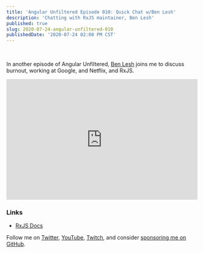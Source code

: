 ```yaml
---
title: 'Angular Unfiltered Episode 010: Quick Chat w/Ben Lesh'
description: 'Chatting with RxJS maintainer, Ben Lesh'
published: true
slug: 2020-07-24-angular-unfiltered-010
publishedDate: '2020-07-24 02:00 PM CST'
---
```

<br/>

In another episode of Angular Unfiltered, [Ben Lesh](https://twitter.com/benlesh) joins me to discuss burnout, working at Google, and Netflix, and RxJS.

<div class="center">
  <iframe width="500" height="315" src="https://www.youtube.com/embed/H2-9CUNgmUk" frameborder="0" allow="accelerometer; autoplay; encrypted-media; gyroscope; picture-in-picture" allowfullscreen></iframe>
</div>

### Links

- [RxJS Docs](https://rxjs.dev)

Follow me on [Twitter](https://twitter.com/brandontroberts), [YouTube](https://youtube.com/brandonrobertsdev), [Twitch](https://twitch.tv/brandontroberts), and consider [sponsoring me on GitHub](https://github.com/sponsors/brandonroberts).
